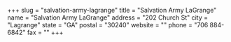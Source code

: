 +++
slug = "salvation-army-lagrange"
title = "Salvation Army LaGrange"
name = "Salvation Army LaGrange"
address = "202 Church St"
city = "Lagrange"
state = "GA"
postal = "30240"
website = ""
phone = "706 884-6842"
fax = ""
+++
